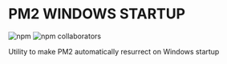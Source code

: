 # PM2 WINDOWS STARTUP 

![npm](https://img.shields.io/npm/dm/pm2-windows-boot) ![npm collaborators](https://img.shields.io/npm/collaborators/pm2-windows-boot)

Utility to make PM2 automatically resurrect on Windows startup
